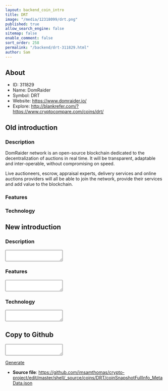 ```yaml
---
layout: backend_coin_intro
title: DRT
image: "/media/12318099/drt.png"
published: true
allow_search_engine: false
sitemap: false
enable_comment: false
sort_order: 258
permalink: "/backend/drt-311829.html"
author: Sam
---
```


## About

- ID: 311829
- Name: DomRaider
- Symbol: DRT
- Website: https://www.domraider.io/
- Explore: http://blankrefer.com/?https://www.cryptocompare.com/coins/drt/


## Old introduction

### Description

<p>DomRaider network is an open-source blockchain dedicated to the decentralization of auctions in real time. It will be transparent, adaptable and inter-operable, without compromising on speed.</p><p>Live auctioneers, escrow, appraisal experts, delivery services and online auctions providers will all be able to join the network, provide their services and add value to the blockchain.</p>

### Features


### Technology




## New introduction


### Description
<textarea id="meta_description" name="description"></textarea>

### Features
<textarea id="meta_features" name="features"></textarea>

### Technology
<textarea id="meta_technology" name="technology"></textarea>


## Copy to Github

<textarea id="coinsnapshotfullinfo_metadata"></textarea>

<a href="#gen" onclick="generateMetaDatJson()">Generate</a>

- **Source file**: <a href="https://github.com/imsamthomas/crypto-project/edit/master/shell/_source/coins/DRT/coinSnapshotFullInfo_MetaData.json">https://github.com/imsamthomas/crypto-project/edit/master/shell/_source/coins/DRT/coinSnapshotFullInfo_MetaData.json</a>

